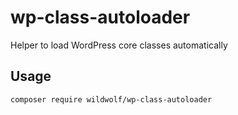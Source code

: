 # wp-class-autoloader

Helper to load WordPress core classes automatically

## Usage

```
composer require wildwolf/wp-class-autoloader
```
